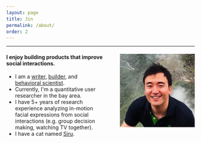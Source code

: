 ```yaml
---
layout: page
title: Jin
permalink: /about/
order: 2
---
```


---
<div id="anim">
<img style="float: right; margin-left:3em;margin-top:0em; width: 200px" src="/assets/JinHyunCheong.jpg" >

<h4>I enjoy building products that improve social interactions.</h4>  
<ul>
<li>I am a <a href="https://medium.com/@jinhyuncheong">writer</a>, <a href="https://jinhyuncheong.com/jekyll/update/2019/01/28/LineAtKaf.html">builder</a>, and <a href="https://scholar.google.com/citations?user=68MHpG4AAAAJ&hl=en">behavioral scientist</a>.</li>
<li>Currently, I'm a quantitative user researcher in the bay area.</li>
<li>I have 5+ years of research experience analyzing in-motion facial expressions from social interactions (e.g. group decision making, watching TV together).</li>
<li>I have a cat named <a href="https://www.instagram.com/siru_the_calico">Siru</a>.
</li>
</ul>
</div>
